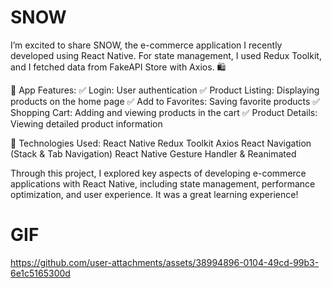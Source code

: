 # SNOW

I’m excited to share SNOW, the e-commerce application I recently developed using React Native. For state management, I used Redux Toolkit, and I fetched data from FakeAPI Store with Axios. 🛍️

📌 App Features:
✅ Login: User authentication
✅ Product Listing: Displaying products on the home page
✅ Add to Favorites: Saving favorite products
✅ Shopping Cart: Adding and viewing products in the cart
✅ Product Details: Viewing detailed product information

🔧 Technologies Used:
React Native
Redux Toolkit
Axios
React Navigation (Stack & Tab Navigation)
React Native Gesture Handler & Reanimated

Through this project, I explored key aspects of developing e-commerce applications with React Native, including state management, performance optimization, and user experience. It was a great learning experience!


# GIF

https://github.com/user-attachments/assets/38994896-0104-49cd-99b3-6e1c5165300d

